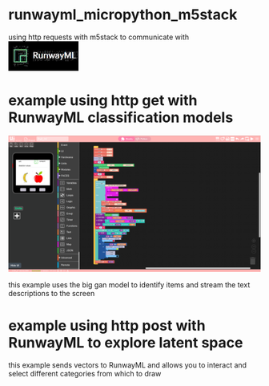 # runwayml_micropython_m5stack 
using http requests with m5stack to communicate with ![Test Image 3](https://github.com/machinehistories/runwayml_micropython_m5stack/blob/master/runway.jpg)

# example using http get with RunwayML classification models

![Test Image 4](https://github.com/machinehistories/runwayml_micropython_m5stack/blob/master/Screenshot%20from%202020-02-23%2019-55-19.png)

this example uses the big gan model to identify items and stream the text descriptions to the screen

# example using http post with RunwayML to explore latent space

this example sends vectors to RunwayML and allows you to interact and select different categories from which to draw
